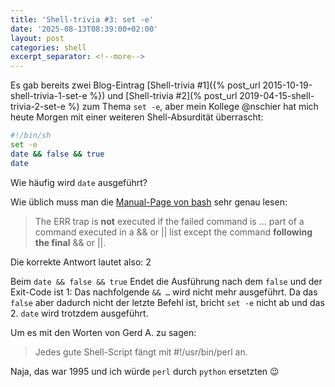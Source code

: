 ```yaml
---
title: 'Shell-trivia #3: set -e'
date: '2025-08-13T08:39:00+02:00'
layout: post
categories: shell
excerpt_separator: <!--more-->
---
```


Es gab bereits zwei Blog-Eintrag [Shell-trivia #1]({% post_url 2015-10-19-shell-trivia-1-set-e %}) und [Shell-trivia #2](% post_url 2019-04-15-shell-trivia-2-set-e %) zum Thema `set -e`, aber mein Kollege @nschier hat mich heute Morgen mit einer weiteren Shell-Absurdität überrascht:

```bash
#!/bin/sh
set -e
date && false && true
date
```

Wie häufig wird `date` ausgeführt?

<!--more-->

Wie üblich muss man die [Manual-Page von bash](https://manpages.debian.org/stretch/bash/bash.1.en.html#Shell_Function_Definitions) sehr genau lesen:

> The ERR trap is **not** executed if the failed command is … part of a command executed in a && or || list except the command **following the final** && or ||.

Die korrekte Antwort lautet also: 2

Beim `date && false && true` Endet die Ausführung nach dem `false` und der Exit-Code ist 1:
Das nachfolgende `&& …` wird nicht mehr ausgeführt.
Da das `false` aber dadurch nicht der letzte Befehl ist, bricht `set -e` nicht ab und das 2. `date` wird trotzdem ausgeführt.

Um es mit den Worten von Gerd A. zu sagen:
> Jedes gute Shell-Script fängt mit #!/usr/bin/perl an.

Naja, das war 1995 und ich würde `perl` durch `python` ersetzten 😉
